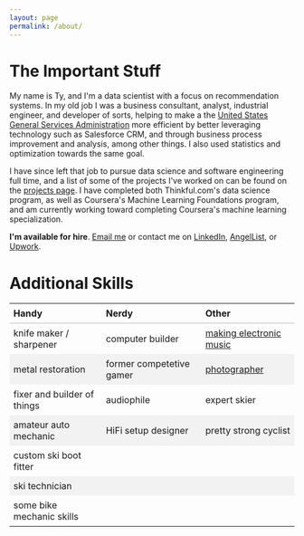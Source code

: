 ```yaml
---
layout: page
permalink: /about/
---
```

# The Important Stuff #

My name is Ty, and I'm a data scientist with a focus on recommendation systems. In my old job
I was a business consultant, analyst, industrial engineer, and developer of sorts, helping to
make a the <a href="https://www.gsa.gov">United States General Services Administration</a>
more efficient by better leveraging technology such as Salesforce CRM, and through business
process improvement and analysis, among other things. I also used statistics and optimization
towards the same goal.

I have since left that job to pursue data science and software engineering full time, and a list
of some of the projects I've worked on can be found on the <a href="../projects/">projects page</a>.
I have completed both Thinkful.com's data science program, as well as Coursera's Machine Learning
Foundations program, and am currently working toward completing Coursera's machine learning specialization.

**I'm available for hire**. <a href="mailto:ty.walker@gmail.com" target="_top">Email me</a>
or contact me on <a href="https://www.linkedin.com/in/ty-walker-2231052" target="_blank">LinkedIn</a>,
<a href="https://angel.co/ty-walker-1" target="_blank">AngelList</a>, or <a href="https://www.upwork.com/fl/tywalker" target="_blank">Upwork</a>.

# Additional Skills #
<style>
    table{
        border-collapse: collapse;
        border-spacing: 0;
    }
    table td {
        padding: 7px;
    }
    table tr:nth-child(even) {
        background-color: #f2f2f2;
    }
    table th{
        text-align: left;
        padding: 7px;
        border-bottom: 1px solid #bbb;
    }
</style>

| **Handy** | **Nerdy** | **Other** |
| --------- | --------- | --------- |
| knife maker / sharpener | computer builder | <a href="https://inactionhero.bandcamp.com/">making electronic music</a> |
| metal restoration | former competetive gamer &nbsp;| <a href="https://www.flickr.com/photos/yorktronic">photographer</a> |
| fixer and builder of things | audiophile | expert skier |
| amateur auto mechanic | HiFi setup designer | pretty strong cyclist |
| custom ski boot fitter  | |
| ski technician | |
| some bike mechanic skills | |

